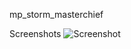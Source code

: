 mp_storm_masterchief



Screenshots
![Screenshot](https://github.com/jackrabbit72380/ho4kmmm/blob/master/common/H3EK/tags/0.7.1/tags/levels/multi/h4_forge_island/scenary/h4_forge_island/h4_forge_island_preview.jpg)
